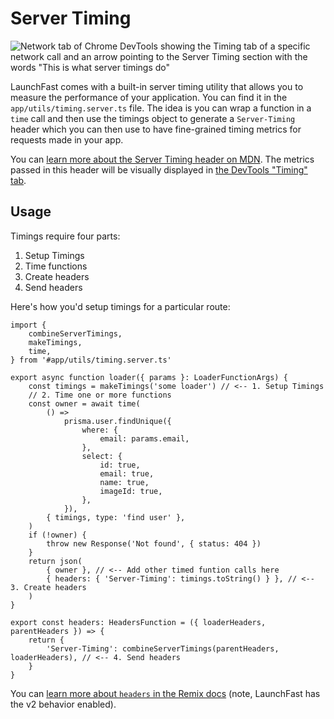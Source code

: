 # Server Timing

![Network tab of Chrome DevTools showing the Timing tab of a specific network call and an arrow pointing to the Server Timing section with the words "This is what server timings do"](https://github.com/epicweb-dev/epic-stack/assets/1500684/e5a28253-8204-43b1-8222-3f287d024ca5)

LaunchFast comes with a built-in server timing utility that allows you to
measure the performance of your application. You can find it in the
`app/utils/timing.server.ts` file. The idea is you can wrap a function in a
`time` call and then use the timings object to generate a `Server-Timing` header
which you can then use to have fine-grained timing metrics for requests made in
your app.

You can
[learn more about the Server Timing header on MDN](https://developer.mozilla.org/en-US/docs/Web/HTTP/Headers/Server-Timing).
The metrics passed in this header will be visually displayed in
[the DevTools "Timing" tab](https://developer.chrome.com/docs/devtools/network/reference/#timing).

## Usage

Timings require four parts:

1. Setup Timings
2. Time functions
3. Create headers
4. Send headers

Here's how you'd setup timings for a particular route:

```tsx
import {
	combineServerTimings,
	makeTimings,
	time,
} from '#app/utils/timing.server.ts'

export async function loader({ params }: LoaderFunctionArgs) {
	const timings = makeTimings('some loader') // <-- 1. Setup Timings
	// 2. Time one or more functions
	const owner = await time(
		() =>
			prisma.user.findUnique({
				where: {
					email: params.email,
				},
				select: {
					id: true,
					email: true,
					name: true,
					imageId: true,
				},
			}),
		{ timings, type: 'find user' },
	)
	if (!owner) {
		throw new Response('Not found', { status: 404 })
	}
	return json(
		{ owner }, // <-- Add other timed funtion calls here
		{ headers: { 'Server-Timing': timings.toString() } }, // <-- 3. Create headers
	)
}

export const headers: HeadersFunction = ({ loaderHeaders, parentHeaders }) => {
	return {
		'Server-Timing': combineServerTimings(parentHeaders, loaderHeaders), // <-- 4. Send headers
	}
}
```

You can
[learn more about `headers` in the Remix docs](https://remix.run/docs/en/main/route/headers)
(note, LaunchFast has the v2 behavior enabled).
